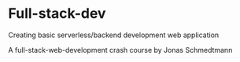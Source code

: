 # Full-stack-dev

Creating basic serverless/backend development web application

A full-stack-web-development crash course by Jonas Schmedtmann
